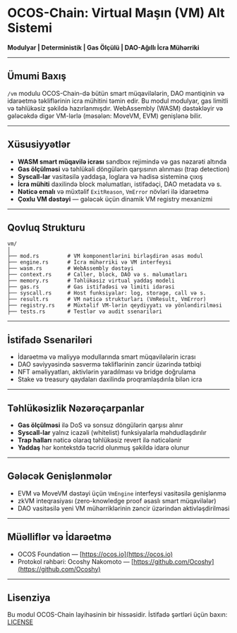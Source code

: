 # OCOS-Chain: Virtual Maşın (VM) Alt Sistemi

**Modulyar | Deterministik | Gas Ölçülü | DAO-Ağıllı İcra Mühərriki**

---

## Ümumi Baxış

`/vm` modulu OCOS-Chain-də bütün smart müqavilələrin, DAO məntiqinin və idarəetmə təkliflərinin icra mühitini təmin edir. Bu modul modulyar, gas limitli və təhlükəsiz şəkildə hazırlanmışdır. WebAssembly (WASM) dəstəkləyir və gələcəkdə digər VM-lərlə (məsələn: MoveVM, EVM) genişlənə bilir.

---

## Xüsusiyyətlər

- **WASM smart müqavilə icrası** sandbox rejimində və gas nəzarəti altında
- **Gas ölçülməsi** və təhlükəli döngülərin qarşısının alınması (trap detection)
- **Syscall-lar** vasitəsilə yaddaşa, loglara və hadisə sisteminə çıxış
- **İcra mühiti** daxilində block məlumatları, istifadəçi, DAO metadata və s.
- **Nəticə emalı** və müxtəlif `ExitReason`, `VmError` növləri ilə idarəetmə
- **Çoxlu VM dəstəyi** — gələcək üçün dinamik VM registry mexanizmi

---

## Qovluq Strukturu

```
vm/
│
├── mod.rs         # VM komponentlərini birləşdirən əsas modul
├── engine.rs      # İcra mühərriki və VM interfeysi
├── wasm.rs        # WebAssembly dəstəyi
├── context.rs     # Caller, block, DAO və s. məlumatları
├── memory.rs      # Təhlükəsiz virtual yaddaş modeli
├── gas.rs         # Gas istifadəsi və limiti idarəsi
├── syscall.rs     # Host funksiyalar: log, storage, call və s.
├── result.rs      # VM nəticə strukturları (VmResult, VmError)
├── registry.rs    # Müxtəlif VM-lərin qeydiyyatı və yönləndirilməsi
├── tests.rs       # Testlər və audit ssenariləri
```

---

## İstifadə Ssenariləri

- İdarəetmə və maliyyə modullarında smart müqavilələrin icrası
- DAO səviyyəsində səsvermə təkliflərinin zəncir üzərində tətbiqi
- NFT əməliyyatları, aktivlərin yaradılması və bridge doğrulama
- Stake və treasury qaydaları daxilində proqramlaşdırıla bilən icra

---

## Təhlükəsizlik Nəzərəçarpanlar

- **Gas ölçülməsi** ilə DoS və sonsuz döngülərin qarşısı alınır
- **Syscall-lar** yalnız icazəli (whitelist) funksiyalarla məhdudlaşdırılır
- **Trap halları** nəticə olaraq təhlükəsiz revert ilə nəticələnir
- **Yaddaş** hər kontekstdə təcrid olunmuş şəkildə idarə olunur

---

## Gələcək Genişlənmələr

- EVM və MoveVM dəstəyi üçün `VmEngine` interfeysi vasitəsilə genişlənmə
- zkVM inteqrasiyası (zero-knowledge proof əsaslı smart müqavilələr)
- DAO vasitəsilə yeni VM mühərriklərinin zəncir üzərindən aktivləşdirilməsi

---

## Müəlliflər və İdarəetmə

- OCOS Foundation — [https://ocos.io](https://ocos.io)
- Protokol rəhbəri: Ocoshy Nakomoto — [https://github.com/Ocoshy](https://github.com/Ocoshy)

---

## Lisenziya

Bu modul OCOS-Chain layihəsinin bir hissəsidir. İstifadə şərtləri üçün baxın: [LICENSE](../LICENSE)
